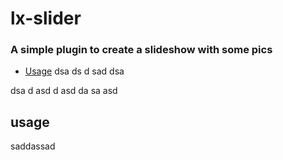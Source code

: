 # lx-slider
### A simple plugin to create a slideshow with some pics

+ [Usage](#usage)
dsa
ds
d
sad
dsa

dsa
d
asd
d
asd
da
sa
asd


## usage
saddassad
